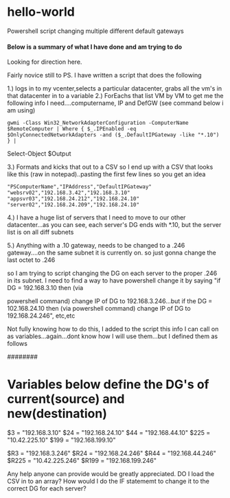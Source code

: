 # hello-world
Powershell script changing multiple different default gateways
#### Below is a summary of what I have done and am trying to do

Looking for direction here. 

Fairly novice still to PS.  I have written a script that does the following

1.) logs in to my vcenter,selects a particular datacenter, grabs all the vm's in that datacenter in to a variable
2.) ForEachs that list VM by VM to get me the following info I need....computername, IP and DefGW (see command below i am using)

	gwmi -Class Win32_NetworkAdapterConfiguration -ComputerName $RemoteComputer | Where { $_.IPEnabled -eq $OnlyConnectedNetworkAdapters -and ($_.DefaultIPGateway -like "*.10")  } | 

Select-Object $Output
	
3.) Formats and kicks that out to a CSV so I end up with a CSV that looks like this (raw in notepad)..pasting the first few lines so you get an idea

	"PSComputerName","IPAddress","DefaultIPGateway"
	"websrv02","192.168.3.42","192.168.3.10"
	"appsvr03","192.168.24.212","192.168.24.10"
	"server02","192.168.24.209","192.168.24.10"

4.) I have a huge list of servers that I need to move to our other datacenter...as you can see, each server's DG ends with *.10, but the server list is on all diff subnets

5.) Anything with a .10 gateway, needs to be changed to a .246 gateway....on the same subnet it is currently on.  so just gonna change the last octet to .246

so I am trying to script changing the DG on each server to the proper .246 in its subnet.  I need to find a way to have powershell change it by saying "if DG = 192.168.3.10 then (via 

powershell command) change IP of DG to 192.168.3.246...but if the DG = 102.168.24.10 then (via powershell command) change IP of DG to 192.168.24.246", etc,etc


Not fully knowing how to do this, I added to the script this info I can call on as variables...again...dont know how I will use them...but I defined them as follows

########
# Variables below define the DG's of current(source) and new(destination) 

$3 = "192.168.3.10"
$24 = "192.168.24.10"
$44 = "192.168.44.10"
$225 = "10.42.225.10"
$199 = "192.168.199.10"

$R3 = "192.168.3.246"
$R24 = "192.168.24.246"
$R44 = "192.168.44.246"
$R225 = "10.42.225.246"
$R199 = "192.168.199.246"

Any help anyone can provide would be greatly appreciated. DO I load the CSV in to an array?  How would I do the IF statememt to change it to the correct DG for each server?  

	
